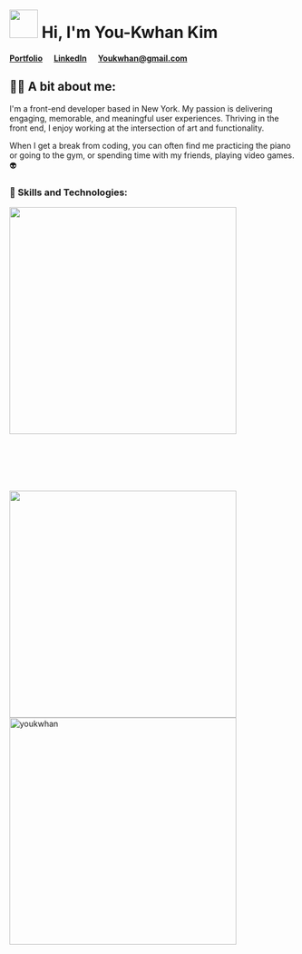 # <img src="https://raw.githubusercontent.com/MartinHeinz/MartinHeinz/master/wave.gif" width="50" height="50"/> Hi, I'm You-Kwhan Kim

#### <a href="https://youkwhankim.netlify.app/" target="_blank">Portfolio</a>&nbsp;&nbsp;&nbsp;&nbsp;&nbsp;&nbsp;<a href="https://www.linkedin.com/in/Youkwhan/" target="_blank">LinkedIn</a>&nbsp;&nbsp;&nbsp;&nbsp;&nbsp;&nbsp;<a href="mailto: Youkwhan@gmail.com" target="_blank">Youkwhan@gmail.com</a>

## 🙋‍♂️ A bit about me:
I'm a front-end developer based in New York. My passion is delivering engaging, memorable, and meaningful user experiences. Thriving in the front end, I enjoy working at the intersection of art and functionality.

When I get a break from coding, you can often find me practicing the piano or going to the gym, or spending time with my friends, playing video games. 👽 

### 🚀 Skills and Technologies:
<img align="center" width="400" style="margin-bottom: 100px" src="https://skills.thijs.gg/icons?i=js,html,css,react,py,r&theme=dark">
<img align="center" width="400" src="https://skills.thijs.gg/icons?i=firebase,git,github,figma,vite,netlify&&theme=dark">
 
<img width="400px" src="https://github-readme-stats.vercel.app/api?username=youkwhan&show_icons=true&locale=en&theme=transparent" alt="youkwhan">
